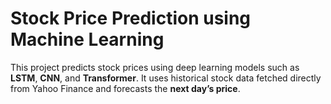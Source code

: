 

# Stock Price Prediction using Machine Learning

This project predicts stock prices using deep learning models such as **LSTM**, **CNN**, and **Transformer**.
It uses historical stock data fetched directly from Yahoo Finance and forecasts the **next day’s price**.

